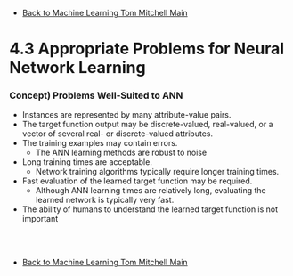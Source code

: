 * [Back to Machine Learning Tom Mitchell Main](../../main.md)

# 4.3 Appropriate Problems for Neural Network Learning

### Concept) Problems Well-Suited to ANN
- Instances are represented by many attribute-value pairs. 
- The target function output may be discrete-valued, real-valued, or a vector of several real- or discrete-valued attributes.
- The training examples may contain errors.
  - The ANN learning methods are robust to noise
- Long training times are acceptable.
  - Network training algorithms typically require longer training times.
- Fast evaluation of the learned target function may be required.
  - Although ANN learning times are relatively long, evaluating the learned network is typically very fast.
- The ability of humans to understand the learned target function is not important


##














<br>

* [Back to Machine Learning Tom Mitchell Main](../../main.md)